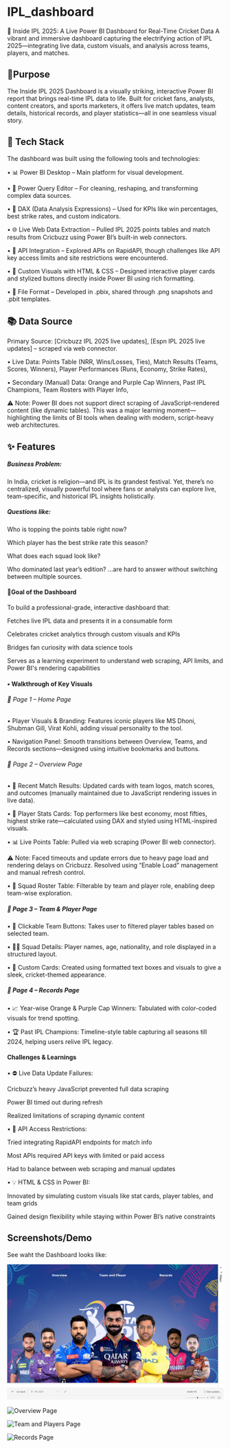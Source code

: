 # IPL_dashboard

🏏 Inside IPL 2025: A Live Power BI Dashboard for Real-Time Cricket Data
A vibrant and immersive dashboard capturing the electrifying action of IPL 2025—integrating live data, custom visuals, and analysis across teams, players, and matches.

## 🎯Purpose

The Inside IPL 2025 Dashboard is a visually striking, interactive Power BI report that brings real-time IPL data to life. Built for cricket fans, analysts, content creators, and sports marketers, it offers live match updates, team details, historical records, and player statistics—all in one seamless visual story.


## 🧰 Tech Stack

The dashboard was built using the following tools and technologies:

• 📊 Power BI Desktop – Main platform for visual development.

• 🔄 Power Query Editor – For cleaning, reshaping, and transforming complex data sources.

• 🧠 DAX (Data Analysis Expressions) – Used for KPIs like win percentages, best strike rates, and custom indicators.

• 🌐 Live Web Data Extraction – Pulled IPL 2025 points tables and match results from Cricbuzz using Power BI’s built-in web connectors.

• 🔗 API Integration – Explored APIs on RapidAPI, though challenges like API key access limits and site restrictions were encountered.

• 🎨 Custom Visuals with HTML & CSS – Designed interactive player cards and stylized buttons directly inside Power BI using rich formatting.

• 📁 File Format – Developed in .pbix, shared through .png snapshots and .pbit templates.



## 📚 Data Source

Primary Source: [Cricbuzz IPL 2025 live updates], [Espn IPL 2025 live updates] – scraped via web connector.

• Live Data:
Points Table (NRR, Wins/Losses, Ties), 
Match Results (Teams, Scores, Winners), 
Player Performances (Runs, Economy, Strike Rates),

• Secondary (Manual) Data:
Orange and Purple Cap Winners, 
Past IPL Champions,
Team Rosters with Player Info,

⚠️ Note: Power BI does not support direct scraping of JavaScript-rendered content (like dynamic tables). This was a major learning moment—highlighting the limits of BI tools when dealing with modern, script-heavy web architectures.


## ✨ Features 

##### Business Problem: 

In India, cricket is religion—and IPL is its grandest festival. Yet, there’s no centralized, visually powerful tool where fans or analysts can explore live, team-specific, and historical IPL insights holistically.

##### Questions like:

Who is topping the points table right now?

Which player has the best strike rate this season?

What does each squad look like?

Who dominated last year’s edition?
…are hard to answer without switching between multiple sources.

#### 🎯Goal of the Dashboard

To build a professional-grade, interactive dashboard that:

Fetches live IPL data and presents it in a consumable form

Celebrates cricket analytics through custom visuals and KPIs

Bridges fan curiosity with data science tools

Serves as a learning experiment to understand web scraping, API limits, and Power BI's rendering capabilities

#### • Walkthrough of Key Visuals

###### 🔹 Page 1 – Home Page

• Player Visuals & Branding: Features iconic players like MS Dhoni, Shubman Gill, Virat Kohli, adding visual personality to the tool.

• Navigation Panel: Smooth transitions between Overview, Teams, and Records sections—designed using intuitive bookmarks and buttons.

###### 🔹 Page 2 – Overview Page

• 📅 Recent Match Results: Updated cards with team logos, match scores, and outcomes (manually maintained due to JavaScript rendering issues in live data).

• 🧮 Player Stats Cards: Top performers like best economy, most fifties, highest strike rate—calculated using DAX and styled using HTML-inspired visuals.

• 📊 Live Points Table: Pulled via web scraping (Power BI web connector).

⚠️ Note: Faced timeouts and update errors due to heavy page load and rendering delays on Cricbuzz. Resolved using “Enable Load” management and manual refresh control.

• 👥 Squad Roster Table: Filterable by team and player role, enabling deep team-wise exploration.

##### 🔹 Page 3 – Team & Player Page

• 🔘 Clickable Team Buttons: Takes user to filtered player tables based on selected team.

• 🧑‍✈️ Squad Details: Player names, age, nationality, and role displayed in a structured layout.

• 🎨 Custom Cards: Created using formatted text boxes and visuals to give a sleek, cricket-themed appearance.

##### 🔹 Page 4 – Records Page

• 📈 Year-wise Orange & Purple Cap Winners: Tabulated with color-coded visuals for trend spotting.

• 🏆 Past IPL Champions: Timeline-style table capturing all seasons till 2024, helping users relive IPL legacy.

#### Challenges & Learnings

• ⛔ Live Data Update Failures:

Cricbuzz’s heavy JavaScript prevented full data scraping

Power BI timed out during refresh

Realized limitations of scraping dynamic content

• 🔐 API Access Restrictions:

Tried integrating RapidAPI endpoints for match info

Most APIs required API keys with limited or paid access

Had to balance between web scraping and manual updates

• 💡 HTML & CSS in Power BI:

Innovated by simulating custom visuals like stat cards, player tables, and team grids

Gained design flexibility while staying within Power BI’s native constraints


## Screenshots/Demo

See waht the Dashboard looks like:

![Home Page](https://github.com/Jaykd33/IPL_dashboard/blob/main/Inside%20IPL_Home_Page.png)

![Overview Page]()

![Team and Players Page]()

![Records Page]()
